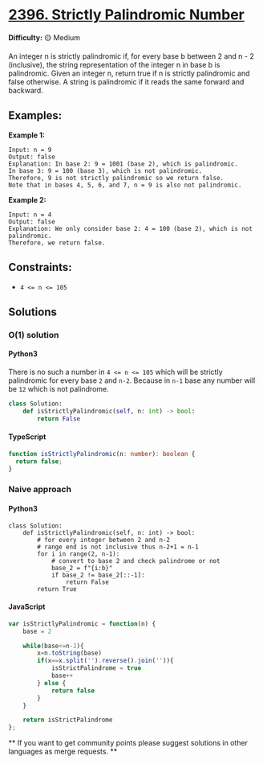 # [2396. Strictly Palindromic Number](https://leetcode.com/problems/strictly-palindromic-number/)

**Difficulty:** :yellow_circle: Medium

An integer n is strictly palindromic if, for every base b between 2 and n - 2
(inclusive), the string representation of the integer n in base b is palindromic.
Given an integer n, return true if n is strictly palindromic and false otherwise.
A string is palindromic if it reads the same forward and backward.

## Examples:

**Example 1:**

```text
Input: n = 9
Output: false
Explanation: In base 2: 9 = 1001 (base 2), which is palindromic.
In base 3: 9 = 100 (base 3), which is not palindromic.
Therefore, 9 is not strictly palindromic so we return false.
Note that in bases 4, 5, 6, and 7, n = 9 is also not palindromic.
```

**Example 2:**

```text
Input: n = 4
Output: false
Explanation: We only consider base 2: 4 = 100 (base 2), which is not palindromic.
Therefore, we return false.
```

## Constraints:

- `4 <= n <= 105`

## Solutions

### O(1) solution
#### Python3
There is no such a number in `4 <= n <= 105` which will be strictly palindromic for every base `2` and `n-2`. Because in `n-1` base any number will be `12` which is not palindrome. 

```python
class Solution:
    def isStrictlyPalindromic(self, n: int) -> bool:
        return False
```

#### TypeScript

```typescript
function isStrictlyPalindromic(n: number): boolean {
  return false;
}
```

### Naive approach

#### Python3
```python3
class Solution:
    def isStrictlyPalindromic(self, n: int) -> bool:
        # for every integer between 2 and n-2
        # range end is not inclusive thus n-2+1 = n-1
        for i in range(2, n-1):
            # convert to base 2 and check palindrome or not
            base_2 = f"{i:b}"
            if base_2 != base_2[::-1]:
                return False
        return True
```
#### JavaScript
```javascript
var isStrictlyPalindromic = function(n) {
    base = 2

    while(base<=n-2){
        x=n.toString(base)
        if(x==x.split('').reverse().join('')){
            isStrictPalindrome = true
            base++
        } else {
            return false
        }
    }

    return isStrictPalindrome
};
```

** If you want to get community points please suggest solutions in other languages as merge requests. **
